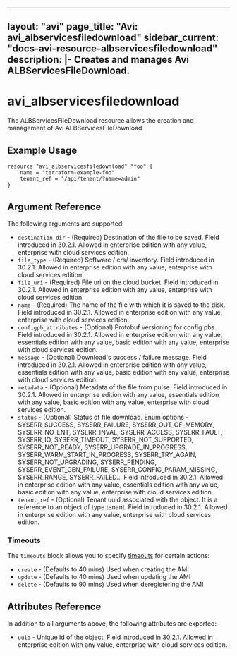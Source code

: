 <!--
    Copyright 2021 VMware, Inc.
    SPDX-License-Identifier: Mozilla Public License 2.0
-->
---
layout: "avi"
page_title: "Avi: avi_albservicesfiledownload"
sidebar_current: "docs-avi-resource-albservicesfiledownload"
description: |-
  Creates and manages Avi ALBServicesFileDownload.
---

# avi_albservicesfiledownload

The ALBServicesFileDownload resource allows the creation and management of Avi ALBServicesFileDownload

## Example Usage

```hcl
resource "avi_albservicesfiledownload" "foo" {
    name = "terraform-example-foo"
    tenant_ref = "/api/tenant/?name=admin"
}
```

## Argument Reference

The following arguments are supported:

* `destination_dir` - (Required) Destination of the file to be saved. Field introduced in 30.2.1. Allowed in enterprise edition with any value, enterprise with cloud services edition.
* `file_type` - (Required) Software / crs/ inventory. Field introduced in 30.2.1. Allowed in enterprise edition with any value, enterprise with cloud services edition.
* `file_uri` - (Required) File uri on the cloud bucket. Field introduced in 30.2.1. Allowed in enterprise edition with any value, enterprise with cloud services edition.
* `name` - (Required) The name of the file with which it is saved to the disk. Field introduced in 30.2.1. Allowed in enterprise edition with any value, enterprise with cloud services edition.
* `configpb_attributes` - (Optional) Protobuf versioning for config pbs. Field introduced in 30.2.1. Allowed in enterprise edition with any value, essentials edition with any value, basic edition with any value, enterprise with cloud services edition.
* `message` - (Optional) Download's success / failure message. Field introduced in 30.2.1. Allowed in enterprise edition with any value, essentials edition with any value, basic edition with any value, enterprise with cloud services edition.
* `metadata` - (Optional) Metadata of the file from pulse. Field introduced in 30.2.1. Allowed in enterprise edition with any value, essentials edition with any value, basic edition with any value, enterprise with cloud services edition.
* `status` - (Optional) Status of file download. Enum options - SYSERR_SUCCESS, SYSERR_FAILURE, SYSERR_OUT_OF_MEMORY, SYSERR_NO_ENT, SYSERR_INVAL, SYSERR_ACCESS, SYSERR_FAULT, SYSERR_IO, SYSERR_TIMEOUT, SYSERR_NOT_SUPPORTED, SYSERR_NOT_READY, SYSERR_UPGRADE_IN_PROGRESS, SYSERR_WARM_START_IN_PROGRESS, SYSERR_TRY_AGAIN, SYSERR_NOT_UPGRADING, SYSERR_PENDING, SYSERR_EVENT_GEN_FAILURE, SYSERR_CONFIG_PARAM_MISSING, SYSERR_RANGE, SYSERR_FAILED... Field introduced in 30.2.1. Allowed in enterprise edition with any value, essentials edition with any value, basic edition with any value, enterprise with cloud services edition.
* `tenant_ref` - (Optional) Tenant uuid associated with the object. It is a reference to an object of type tenant. Field introduced in 30.2.1. Allowed in enterprise edition with any value, enterprise with cloud services edition.


### Timeouts

The `timeouts` block allows you to specify [timeouts](https://www.terraform.io/docs/configuration/resources.html#timeouts) for certain actions:

* `create` - (Defaults to 40 mins) Used when creating the AMI
* `update` - (Defaults to 40 mins) Used when updating the AMI
* `delete` - (Defaults to 90 mins) Used when deregistering the AMI

## Attributes Reference

In addition to all arguments above, the following attributes are exported:

* `uuid` -  Unique id of the object. Field introduced in 30.2.1. Allowed in enterprise edition with any value, enterprise with cloud services edition.

